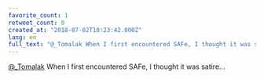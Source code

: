 ```yaml
---
favorite_count: 1
retweet_count: 0
created_at: "2018-07-02T10:23:42.000Z"
lang: en
full_text: "@_Tomalak When I first encountered SAFe, I thought it was satire..."
---
```


[@\_Tomalak](https://twitter.com/_Tomalak) When I first encountered SAFe, I
thought it was satire...
